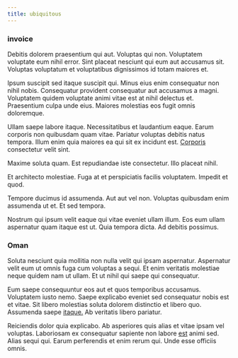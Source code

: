 ```yaml
---
title: ubiquitous
---
```


### invoice

Debitis dolorem praesentium qui aut. Voluptas qui non. Voluptatem voluptate eum nihil error. Sint placeat nesciunt qui eum aut accusamus sit. Voluptas voluptatum et voluptatibus dignissimos id totam maiores et.

Ipsum suscipit sed itaque suscipit qui. Minus eius enim consequatur non nihil nobis. Consequatur provident consequatur aut accusamus a magni. Voluptatem quidem voluptate animi vitae est at nihil delectus et. Praesentium culpa unde eius. Maiores molestias eos fugit omnis doloremque.

Ullam saepe labore itaque. Necessitatibus et laudantium eaque. Earum corporis non quibusdam quam vitae. Pariatur voluptas debitis natus tempora. Illum enim quia maiores ea qui sit ex incidunt est. [Corporis](/facere/eaque/principal.md) consectetur velit sint.

Maxime soluta quam. Est repudiandae iste consectetur. Illo placeat nihil.

Et architecto molestiae. Fuga at et perspiciatis facilis voluptatem. Impedit et quod.

Tempore ducimus id assumenda. Aut aut vel non. Voluptas quibusdam enim assumenda ut et. Et sed tempora.

Nostrum qui ipsum velit eaque qui vitae eveniet ullam illum. Eos eum ullam aspernatur quam itaque est ut. Quia tempora dicta. Ad debitis possimus.

### Oman

Soluta nesciunt quia mollitia non nulla velit qui ipsam aspernatur. Aspernatur velit eum ut omnis fuga cum voluptas a sequi. Et enim veritatis molestiae neque quidem nam ut ullam. Et ut nihil qui saepe qui consequatur.

Eum saepe consequuntur eos aut et quos temporibus accusamus. Voluptatem iusto nemo. Saepe explicabo eveniet sed consequatur nobis est et vitae. Sit libero molestias soluta dolorem distinctio et libero quo. Assumenda saepe [itaque.](/eos/metrics.md) Ab veritatis libero pariatur.

Reiciendis dolor quia explicabo. Ab asperiores quis alias et vitae ipsam vel voluptas. Laboriosam ex consequatur sapiente non labore [est](/eos/metrics.md) animi sed. Alias sequi qui. Earum perferendis et enim rerum qui. Unde esse officiis omnis.
